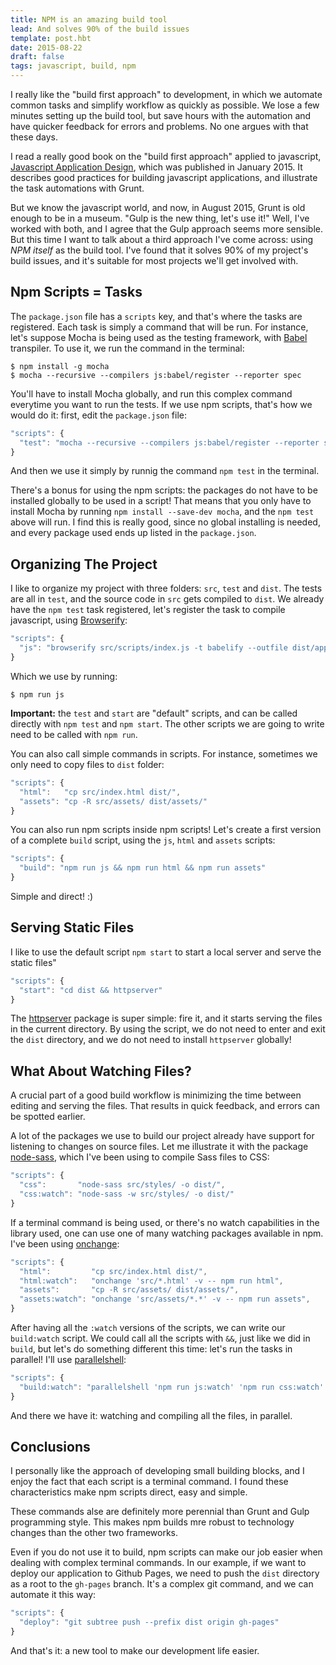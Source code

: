 ```yaml
---
title: NPM is an amazing build tool
lead: And solves 90% of the build issues
template: post.hbt
date: 2015-08-22
draft: false
tags: javascript, build, npm
---
```


I really like the "build first approach" to development, in which we automate common tasks and simplify workflow as quickly as possible. We lose a few minutes setting up the build tool, but save hours with the automation and have quicker feedback for errors and problems. No one argues with that these days.

I read a really good book on the "build first approach" applied to javascript, [Javascript Application Design](http://www.manning.com/bevacqua/), which was published in January 2015. It describes good practices for building javascript applications, and illustrate the task automations with Grunt.

But we know the javascript world, and now, in August 2015, Grunt is old enough to be in a museum. "Gulp is the new thing, let's use it!" Well, I've worked with both, and I agree that the Gulp approach seems more sensible. But this time I want to talk about a third approach I've come across: using *NPM itself* as the build tool. I've found that it solves 90% of my project's build issues, and it's suitable for most projects we'll get involved with.

## Npm Scripts = Tasks

The `package.json` file has a `scripts` key, and that's where the tasks are registered. Each task is simply a command that will be run. For instance, let's suppose Mocha is being used as the testing framework, with [Babel](https://babeljs.io/) transpiler. To use it, we run the command in the terminal:

```
$ npm install -g mocha
$ mocha --recursive --compilers js:babel/register --reporter spec
```

You'll have to install Mocha globally, and run this complex command everytime you want to run the tests. If we use npm scripts, that's how we would do it: first, edit the `package.json` file:

```javascript
"scripts": {
  "test": "mocha --recursive --compilers js:babel/register --reporter spec"
}
```

And then we use it simply by runnig the command `npm test` in the terminal.

There's a bonus for using the npm scripts: the packages do not have to be installed globally to be used in a script! That means that you only have to install Mocha by running `npm install --save-dev mocha`, and the `npm test` above will run. I find this is really good, since no global installing is needed, and every package used ends up listed in the `package.json`.

## Organizing The Project

I like to organize my project with three folders: `src`, `test` and `dist`. The tests are all in `test`, and the source code in `src` gets compiled to `dist`. We already have the `npm test` task registered, let's register the task to compile javascript, using [Browserify](http://browserify.org/):

```javascript
"scripts": {
  "js": "browserify src/scripts/index.js -t babelify --outfile dist/app.js"
}
```

Which we use by running:

```
$ npm run js
```

**Important:** the `test` and `start` are "default" scripts, and can be called directly with `npm test` and `npm start`. The other scripts we are going to write need to be called with `npm run`.

You can also call simple commands in scripts. For instance, sometimes we only need to copy files to `dist` folder:

```javascript
"scripts": {
  "html":   "cp src/index.html dist/",
  "assets": "cp -R src/assets/ dist/assets/"
}
```

You can also run npm scripts inside npm scripts! Let's create a first version of a complete `build` script, using the `js`, `html` and `assets` scripts:

```javascript
"scripts": {
  "build": "npm run js && npm run html && npm run assets"
}
```

Simple and direct! :)

## Serving Static Files

I like to use the default script `npm start` to start a local server and serve the static files"

```javascript
"scripts": {
  "start": "cd dist && httpserver"
}
```

The [httpserver](https://www.npmjs.com/package/httpserver) package is super simple: fire it, and it starts serving the files in the current directory. By using the script, we do not need to enter and exit the `dist` directory, and we do not need to install `httpserver` globally!

## What About Watching Files?

A crucial part of a good build workflow is minimizing the time between editing and serving the files. That results in quick feedback, and errors can be spotted earlier. 

A lot of the packages we use to build our project already have support for listening to changes on source files. Let me illustrate it with the package [node-sass](https://github.com/sass/node-sass), which I've been using to compile Sass files to CSS:

```javascript
"scripts": {
  "css":       "node-sass src/styles/ -o dist/",
  "css:watch": "node-sass -w src/styles/ -o dist/"
}
```

If a terminal command is being used, or there's no watch capabilities in the library used, one can use one of many watching packages available in npm. I've been using [onchange](https://github.com/Qard/onchange):

```javascript
"scripts": {
  "html":         "cp src/index.html dist/",
  "html:watch":   "onchange 'src/*.html' -v -- npm run html",
  "assets":       "cp -R src/assets/ dist/assets/",
  "assets:watch": "onchange 'src/assets/*.*' -v -- npm run assets",
}
```

After having all the `:watch` versions of the scripts, we can write our `build:watch` script. We could call all the scripts with `&&`, just like we did in `build`, but let's do something different this time: let's run the tasks in parallel! I'll use [parallelshell](https://github.com/keithamus/parallelshell):

```javascript
"scripts": {
  "build:watch": "parallelshell 'npm run js:watch' 'npm run css:watch' 'npm run html:watch' 'npm run assets:watch'"
}
```

And there we have it: watching and compiling all the files, in parallel.

## Conclusions

I personally like the approach of developing small building blocks, and I enjoy the fact that each script is a terminal command. I found these characteristics make npm scripts direct, easy and simple.

These commands alse are definitely more perennial than Grunt and Gulp programming style. This makes npm builds mre robust to technology changes than the other two frameworks.

Even if you do not use it to build, npm scripts can make our job easier when dealing with complex terminal commands. In our example, if we want to deploy our application to Github Pages, we need to push the `dist` directory as a root to the `gh-pages` branch. It's a complex git command, and we can automate it this way:

```javascript
"scripts": {
  "deploy": "git subtree push --prefix dist origin gh-pages"
}
```

And that's it: a new tool to make our development life easier. 






